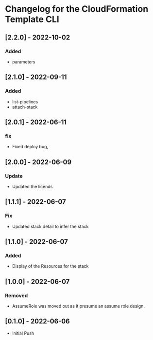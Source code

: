 # Changelog for the CloudFormation Template CLI

## [2.2.0] - 2022-10-02
### Added
- parameters

## [2.1.0] - 2022-09-11
### Added
- list-pipelines
- attach-stack

## [2.0.1] - 2022-06-11
### fix
- Fixed deploy bug,

## [2.0.0] - 2022-06-09
### Update
- Updated the licends

## [1.1.1] - 2022-06-07
### Fix
- Updated stack detail to infer the stack

## [1.1.0] - 2022-06-07
### Added
- Display of the Resources for the stack

## [1.0.0] - 2022-06-07
### Removed
- AssumeRole was moved out as it presume an assume role design.

## [0.1.0] - 2022-06-06
- Initial Push
